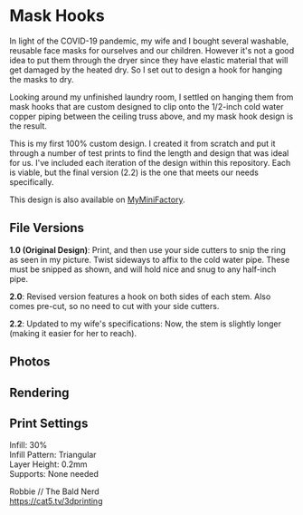 # Mask Hooks

In light of the COVID-19 pandemic, my wife and I bought several washable, reusable face masks for ourselves and our children. However it's not a good idea to put them through the dryer since they have elastic material that will get damaged by the heated dry. So I set out to design a hook for hanging the masks to dry.

Looking around my unfinished laundry room, I settled on hanging them from mask hooks that are custom designed to clip onto the 1/2-inch cold water copper piping between the ceiling truss above, and my mask hook design is the result.

This is my first 100% custom design. I created it from scratch and put it through a number of test prints to find the length and design that was ideal for us. I've included each iteration of the design within this repository. Each is viable, but the final version (2.2) is the one that meets our needs specifically.

This design is also available on [MyMiniFactory](https://www.myminifactory.com/object/3d-print-132291).

## File Versions

**1.0 (Original Design)**: Print, and then use your side cutters to snip the ring as seen in my picture. Twist sideways to affix to the cold water pipe. These must be snipped as shown, and will hold nice and snug to any half-inch pipe.

**2.0**: Revised version features a hook on both sides of each stem. Also comes pre-cut, so no need to cut with your side cutters.

**2.2**: Updated to my wife's specifications: Now, the stem is slightly longer (making it easier for her to reach).

## Photos

## Rendering

## Print Settings

Infill: 30%\
Infill Pattern: Triangular\
Layer Height: 0.2mm\
Supports: None needed

Robbie // The Bald Nerd\
https://cat5.tv/3dprinting
